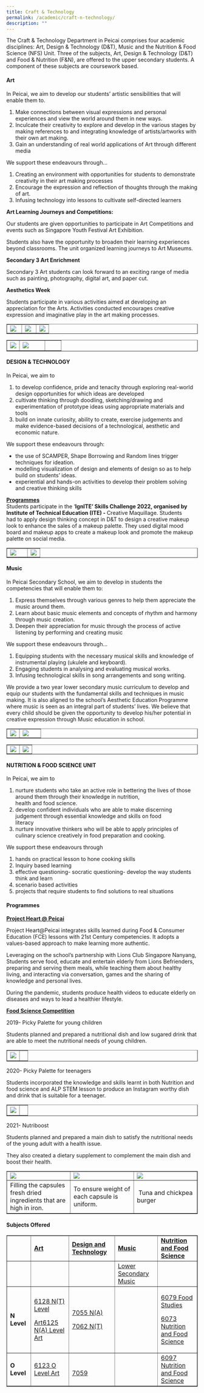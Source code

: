 ```yaml
---
title: Craft & Technology
permalink: /academic/craft-n-technology/
description: ""
---
```

<p>The Craft &amp; Technology Department in Peicai comprises four academic disciplines: Art, Design &amp; Technology (D&amp;T), Music and the Nutrition &amp; Food Science (NFS) Unit. Three of the subjects, Art, Design &amp; Technology (D&amp;T) and Food &amp; Nutrition (F&amp;N), are offered to the upper secondary students. A component of these subjects are coursework based.&nbsp;</p>
<h4><strong>Art</strong></h4>
<p>In Peicai, we aim&nbsp;to develop our students&rsquo; artistic sensibilities that will enable them to.</p>
<ol>
<li>Make connections between visual expressions and personal experiences and view the world around them in new ways.&nbsp;</li>
<li>Inculcate their creativity to explore and develop in the various stages by making references to and integrating knowledge of artists/artworks with their own art making.&nbsp;</li>
<li>Gain an understanding of real world applications of Art through different media&nbsp;</li>
</ol>
<p>We support these endeavours through&hellip;</p>
<ol>
<li>Creating an environment with opportunities for students to demonstrate creativity in their art making processes</li>
<li>Encourage the expression and reflection of thoughts through the making of art.</li>
<li>Infusing technology into lessons to cultivate self-directed learners</li>
</ol>
<p><strong>Art Learning Journeys and Competitions:</strong></p>
<p>Our students are given opportunities to participate in Art Competitions and events such as Singapore Youth Festival Art Exhibition.</p>
<p>Students also have the opportunity to broaden their learning experiences beyond classrooms. The unit organized learning journeys to Art Museums.</p>
<p><strong>Secondary 3 Art Enrichment</strong></p>
<p>Secondary 3 Art students can look forward to an exciting range of media such as painting, photography, digital art, and paper cut.</p>
<p><strong>Aesthetics Week</strong></p>
<p>Students participate in various activities aimed at developing an appreciation for the Arts. Activities conducted encourages creative expression and imaginative play in the art making processes.</p>
<table style="border-collapse: collapse; width: 100%;" border="1">
<tbody>
<tr>
<td style="width: 35%;"><img src="/images/ct1.jpg"></td>
<td style="width: 35%;"><img src="/images/ct2.png"></td>
<td style="width: 30%;"><img src="/images/ct3.jpg"></td>
</tr>
</tbody>
</table>
<table style="border-collapse: collapse; width: 100%;" border="1">
<tbody>
<tr>
<td style="width: 23%;"><img src="/images/ct4.jpg"></td>
<td style="width: 47%;"><img src="/images/ct5.jpg"></td>
<td style="width: 30%;">&nbsp;</td>
</tr>
</tbody>
</table>
<h4><strong>DESIGN &amp; TECHNOLOGY</strong></h4>
<p>In Peicai, we aim to</p>
<ol>
<li>to develop confidence, pride and tenacity through exploring real-world design opportunities for which ideas are developed</li>
<li>cultivate thinking through doodling, sketching/drawing and experimentation of prototype ideas using appropriate materials and tools</li>
<li>build on innate curiosity, ability to create, exercise judgements and make evidence-based decisions of a technological, aesthetic and economic nature.</li>
</ol>
<p>We support these endeavours through:</p>
<ul>
<li>the use of SCAMPER, Shape Borrowing and Random lines trigger techniques for ideation.</li>
<li>modelling visualization of design and elements of design so as to help build on students&rsquo; ideas.</li>
<li>experiential and hands-on activities to develop their problem solving and creative thinking skills</li>
</ul>
<p><strong><u>Programmes<br /></u></strong>Students participate in the &lsquo;<strong>IgnITE&rsquo; Skills Challenge 2022, organised by Institute of Technical Education (ITE) -&nbsp;</strong>Creative Maquillage. Students had&nbsp;to apply design thinking concept in D&amp;T to design a creative makeup look to enhance the sales of a makeup palette. They used digital mood board and makeup apps to create a makeup look and promote the makeup palette on social media.</p>
<table style="border-collapse: collapse; width: 100%;" border="1">
<tbody>
<tr>
<td style="width: 62%;"><img src="/images/ct6.jpg"></td>
<td style="width: 38%;"><img src="/images/ct16.jpg"></td>
</tr>
</tbody>
</table>
<h4><strong>Music</strong></h4>
<p>In Peicai Secondary School, we aim to develop in students the competencies that will enable them to:</p>
<ol>
<li>Express themselves through various genres to help them appreciate the music around them.</li>
<li>Learn about basic music elements and concepts of rhythm and harmony through music creation.</li>
<li>Deepen their appreciation for music through the process of active listening by performing and creating music</li>
</ol>
<p>We support these endeavours through&hellip;</p>
<ol>
<li>Equipping students with the necessary musical skills and knowledge of instrumental playing (ukulele and keyboard).</li>
<li>Engaging students in analysing and evaluating musical works.</li>
<li>Infusing technological skills in song arrangements and song writing.</li>
</ol>
<p>We provide a two year lower secondary music curriculum to develop and equip our students with the fundamental skills and techniques in music making. It is also aligned to the school&rsquo;s Aesthetic Education Programme where music is seen as an integral part of students&rsquo; lives. We believe that every child should&nbsp;be given the opportunity to develop his/her potential in creative expression through Music education in school.</p>
<table style="border-collapse: collapse; width: 100%;" border="1">
<tbody>
<tr>
<td style="width: 37%;"><img src="/images/ct7.jpg"></td>
<td style="width: 63%;"><img src="/images/ct8.jpg"></td>
</tr>
</tbody>
</table>
<table style="border-collapse: collapse; width: 100%;" border="1">
<tbody>
<tr>
<td style="width: 50%;"><img src="/images/ct9.jpg"></td>
<td style="width: 50%;"><img src="/images/ct10.jpg"></td>
</tr>
</tbody>
</table>
<h4><strong>NUTRITION &amp; FOOD SCIENCE UNIT</strong></h4>
<p>In Peicai, we aim to</p>
<ol>
<li>nurture students who take an active role in bettering the lives of those around them through their knowledge in nutrition,&nbsp;<br />health and food science.</li>
<li>develop confident individuals who are able to make discerning judgement through essential knowledge and skills on food<br />literacy</li>
<li>nurture innovative thinkers who will be able to apply principles of culinary science creatively in food preparation and cooking.</li>
</ol>
<p>We support these endeavours through</p>
<ol>
<li>hands on practical lesson to hone cooking skills</li>
<li>Inquiry based learning</li>
<li>effective questioning- socratic questioning- develop the way students think and learn</li>
<li>scenario based activities</li>
<li>projects that require students to find solutions to real situations</li>
</ol>
<h4><strong>Programmes</strong></h4>
<p><strong><u>Project Heart @ Peicai</u></strong></p>
<p>Project Heart@Peicai integrates skills learned during Food &amp; Consumer Education (FCE) lessons with 21st Century competencies. It adopts a values-based approach to make learning more authentic.</p>
<p>Leveraging on the school&rsquo;s partnership with Lions Club Singapore Nanyang, Students serve food, educate and entertain elderly from Lions Befrienders, preparing and serving them meals, while teaching them about healthy living, and interacting via conversation, games and the sharing of knowledge and personal lives.</p>
<p>During the pandemic, students produce health videos to educate elderly on diseases and ways to lead a healthier lifestyle.</p>
<p><strong><u>Food Science Competition</u></strong></p>
<p>2019- Picky Palette for young children</p>
<p>Students planned and prepared a nutritional dish and low sugared drink that are able to meet the nutritional needs of young children.</p>
<table style="border-collapse: collapse; width: 100%;" border="1">
<tbody>
<tr>
<td style="width: 60%;"><img src="/images/ct11.png"></td>
<td style="width: 40%;">&nbsp;</td>
</tr>
</tbody>
</table>
<p>2020- Picky Palette for teenagers</p>
<p>Students incorporated the knowledge and skills learnt in both Nutrition and food science and ALP STEM lesson to produce an Instagram worthy dish and drink that is suitable for a teenager.</p>
<table style="border-collapse: collapse; width: 100%;" border="1">
<tbody>
<tr>
<td style="width: 60%;"><img src="/images/ct12.png"></td>
<td style="width: 40%;">&nbsp;</td>
</tr>
</tbody>
</table>
<p>2021- Nutriboost</p>
<p>Students planned and prepared a main dish to satisfy the nutritional needs of the young adult with a health issue.</p>
<p>They also created a dietary supplement to complement the main dish and boost their health.</p>
<table style="border-collapse: collapse; width: 100%;" border="1">
<tbody>
<tr>
<td style="width: 33.3333%;"><img src="/images/ct13.png"></td>
<td style="width: 33.3333%;"><img src="/images/ct14.png"></td>
<td style="width: 33.3333%;"><img src="/images/ct15.png"></td>
</tr>
<tr>
<td style="width: 33.3333%;">Filling the capsules fresh dried ingredients that are high in iron.</td>
<td style="width: 33.3333%;">To ensure weight of each capsule is uniform.</td>
<td style="width: 33.3333%;">&nbsp;Tuna and chickpea burger</td>
</tr>
</tbody>
</table>
<h4><strong>Subjects Offered</strong></h4>
<table style="border-collapse: collapse; width: 100%;" border="1">
<tbody>
<tr>
<td width="60">&nbsp;</td>
<td width="141"><strong><u>Art</u></strong></td>
<td width="141"><strong><u>Design and Technology</u></strong></td>
<td width="141"><strong><u>Music</u></strong></td>
<td width="141"><strong><u>Nutrition and Food Science</u></strong></td>
</tr>
<tr>
<td width="60">&nbsp;</td>
<td width="141">&nbsp;</td>
<td width="141">&nbsp;</td>
<td width="141"><a href="https://www.moe.gov.sg/-/media/files/primary/2015musicteachingandlearningsyllabusprimaryandlowersecondary.ashx?la=en&amp;hash=41025D7E02879592E04790C645AF026FD33D64E9">Lower Secondary Music</a></td>
<td width="141">&nbsp;</td>
</tr>
<tr>
<td width="60"><strong>N Level</strong></td>
<td width="141">
<p><a href="https://www.seab.gov.sg/docs/default-source/national-examinations/syllabus/nlevel/2022syllabus/6128_y22_sy.pdf">6128 N(T) Level</a></p>
<p><a href="https://www.seab.gov.sg/docs/default-source/national-examinations/syllabus/nlevel/2022syllabus/6128_y22_sy.pdf">Art</a><a href="https://www.seab.gov.sg/docs/default-source/national-examinations/syllabus/nlevel/2021syllabus/6125_y21_sy.pdf">6125 N(A) Level Art</a></p>
</td>
<td width="141">
<p><a href="https://www.seab.gov.sg/docs/default-source/national-examinations/syllabus/nlevel/2022syllabus/7055_y22_sy.pdf">7055 N(A)</a></p>
<p><a href="https://www.seab.gov.sg/docs/default-source/national-examinations/syllabus/nlevel/2022syllabus/7062_y22_sy.pdf">7062 N(T)</a></p>
</td>
<td width="141">&nbsp;</td>
<td width="141">
<p><a href="https://www.seab.gov.sg/docs/default-source/national-examinations/syllabus/nlevel/2022syllabus/6079_y22_sy.pdf">6079 Food Studies</a></p>
<p><a href="https://www.seab.gov.sg/docs/default-source/national-examinations/syllabus/nlevel/2022syllabus/6073_y22_sy.pdf">6073 Nutrition and Food Science</a></p>
</td>
</tr>
<tr>
<td width="60"><strong>O Level</strong></td>
<td width="141"><a href="https://www.seab.gov.sg/docs/default-source/national-examinations/syllabus/olevel/2022syllabus/6123_y22_sy.pdf"><p>6123 O Level Art</p></a></td>
<td width="141">&nbsp;<a href="https://www.seab.gov.sg/docs/default-source/national-examinations/syllabus/olevel/2022syllabus/7059_y22_sy.pdf"><p>7059</p></a></td>
<td width="141">&nbsp;</td>
<td width="141"><a href="https://www.seab.gov.sg/docs/default-source/national-examinations/syllabus/olevel/2022syllabus/6097_y22_sy.pdf">6097 Nutrition and Food Science</a></td>
</tr>
</tbody>
</table>